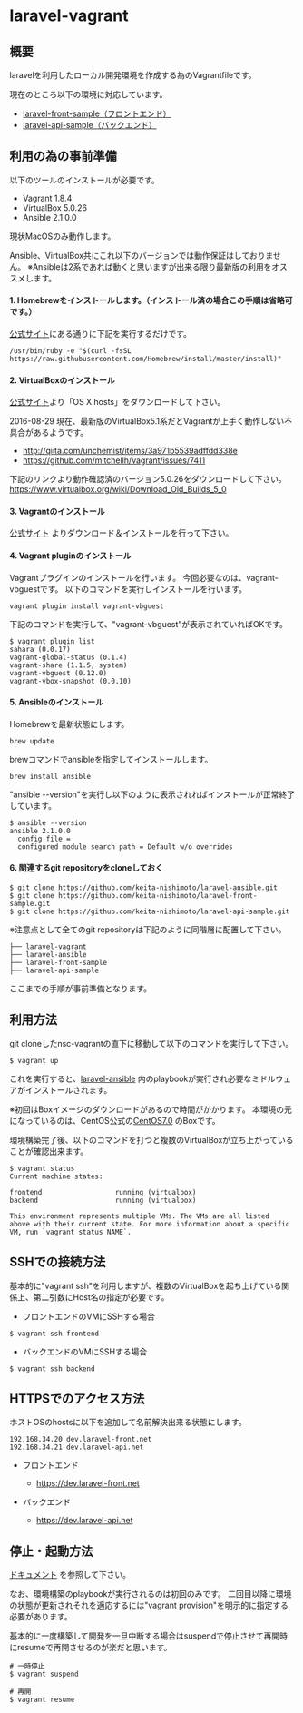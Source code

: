 # laravel-vagrant

## 概要

laravelを利用したローカル開発環境を作成する為のVagrantfileです。

現在のところ以下の環境に対応しています。

- [laravel-front-sample（フロントエンド）](https://github.com/keita-nishimoto/laravel-front-sample)
- [laravel-api-sample（バックエンド）](https://github.com/keita-nishimoto/laravel-api-sample)

## 利用の為の事前準備

以下のツールのインストールが必要です。

- Vagrant 1.8.4
- VirtualBox 5.0.26
- Ansible 2.1.0.0

現状MacOSのみ動作します。

Ansible、VirtualBox共にこれ以下のバージョンでは動作保証はしておりません。
※Ansibleは2系であれば動くと思いますが出来る限り最新版の利用をオススメします。

#### 1. Homebrewをインストールします。（インストール済の場合この手順は省略可です。）

[公式サイト](http://brew.sh/index_ja.html)にある通りに下記を実行するだけです。

```
/usr/bin/ruby -e "$(curl -fsSL https://raw.githubusercontent.com/Homebrew/install/master/install)"
```

#### 2. VirtualBoxのインストール

[公式サイト](https://www.virtualbox.org/wiki/Downloads)より「OS X hosts」をダウンロードして下さい。

2016-08-29 現在、最新版のVirtualBox5.1系だとVagrantが上手く動作しない不具合があるようです。

- http://qiita.com/unchemist/items/3a971b5539adffdd338e
- https://github.com/mitchellh/vagrant/issues/7411

下記のリンクより動作確認済のバージョン5.0.26をダウンロードして下さい。
https://www.virtualbox.org/wiki/Download_Old_Builds_5_0

#### 3. Vagrantのインストール

[公式サイト](https://www.vagrantup.com/downloads.html) よりダウンロード＆インストールを行って下さい。


#### 4. Vagrant pluginのインストール

Vagrantプラグインのインストールを行います。
今回必要なのは、vagrant-vbguestです。
以下のコマンドを実行しインストールを行います。

```
vagrant plugin install vagrant-vbguest
```

下記のコマンドを実行して、"vagrant-vbguest"が表示されていればOKです。

```
$ vagrant plugin list
sahara (0.0.17)
vagrant-global-status (0.1.4)
vagrant-share (1.1.5, system)
vagrant-vbguest (0.12.0)
vagrant-vbox-snapshot (0.0.10)
```

#### 5. Ansibleのインストール

Homebrewを最新状態にします。

```
brew update
```

brewコマンドでansibleを指定してインストールします。

```
brew install ansible
```

"ansible --version"を実行し以下のように表示されればインストールが正常終了しています。

```
$ ansible --version
ansible 2.1.0.0
  config file =
  configured module search path = Default w/o overrides
```

#### 6. 関連するgit repositoryをcloneしておく

```
$ git clone https://github.com/keita-nishimoto/laravel-ansible.git
$ git clone https://github.com/keita-nishimoto/laravel-front-sample.git
$ git clone https://github.com/keita-nishimoto/laravel-api-sample.git
```

※注意点として全てのgit repositoryは下記のように同階層に配置して下さい。

```
├── laravel-vagrant
├── laravel-ansible
├── laravel-front-sample
├── laravel-api-sample
```

ここまでの手順が事前準備となります。

## 利用方法

git cloneしたnsc-vagrantの直下に移動して以下のコマンドを実行して下さい。

```
$ vagrant up
```

これを実行すると、[laravel-ansible](https://github.com/keita-nishimoto/laravel-ansible) 内のplaybookが実行され必要なミドルウェアがインストールされます。

※初回はBoxイメージのダウンロードがあるので時間がかかります。
本環境の元になっているのは、CentOS公式の[CentOS7.0](https://atlas.hashicorp.com/centos/boxes/7) のBoxです。

環境構築完了後、以下のコマンドを打つと複数のVirtualBoxが立ち上がっていることが確認出来ます。

```
$ vagrant status
Current machine states:

frontend                  running (virtualbox)
backend                   running (virtualbox)

This environment represents multiple VMs. The VMs are all listed
above with their current state. For more information about a specific
VM, run `vagrant status NAME`.
```

## SSHでの接続方法

基本的に"vagrant ssh"を利用しますが、複数のVirtualBoxを起ち上げている関係上、第二引数にHost名の指定が必要です。

- フロントエンドのVMにSSHする場合

```
$ vagrant ssh frontend
```

- バックエンドのVMにSSHする場合

```
$ vagrant ssh backend
```

## HTTPSでのアクセス方法

ホストOSのhostsに以下を追加して名前解決出来る状態にします。

```
192.168.34.20 dev.laravel-front.net
192.168.34.21 dev.laravel-api.net
```

- フロントエンド
    - https://dev.laravel-front.net

- バックエンド
    - https://dev.laravel-api.net

## 停止・起動方法

[ドキュメント](http://raqda.com/vagrant/cli/index.html) を参照して下さい。

なお、環境構築のplaybookが実行されるのは初回のみです。
二回目以降に環境の状態が更新されそれを適応するには"vagrant provision"を明示的に指定する必要があります。

基本的に一度構築して開発を一旦中断する場合はsuspendで停止させて再開時にresumeで再開させるのが楽だと思います。

```
# 一時停止
$ vagrant suspend

# 再開
$ vagrant resume
```
